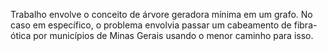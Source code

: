 Trabalho envolve o conceito de árvore geradora mínima em um grafo. No caso em específico, o problema envolvia passar um cabeamento de fibra-ótica por municípios de Minas Gerais usando o menor caminho para isso.
